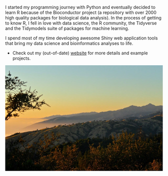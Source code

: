 I started my programming journey with Python and eventually decided to learn R because of the Bioconductor project (a repository with over 2000 high quality packages for biological data analysis). In the process of getting to know
R, I fell in love with data science, the R community, the Tidyverse and the Tidymodels suite of packages for machine learning. 

I spend most of my time developing awesome Shiny web application tools that bring my data science and bioinformatics analyses to life.

- Check out my (out-of-date) [website](https://www.gabemednick.com/) for more details and example projects.

![Big Sur!](https://github.com/gmednick/gmednick/blob/master/big_sur.jpg "Big Sur")



